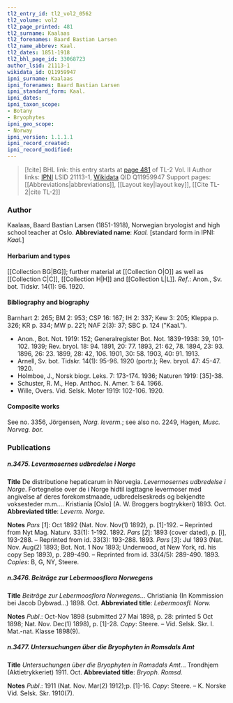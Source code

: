 ```yaml
---
tl2_entry_id: tl2_vol2_0562
tl2_volume: vol2
tl2_page_printed: 481
tl2_surname: Kaalaas
tl2_forenames: Baard Bastian Larsen
tl2_name_abbrev: Kaal.
tl2_dates: 1851-1918
tl2_bhl_page_id: 33068723
author_lsid: 21113-1
wikidata_id: Q11959947
ipni_surname: Kaalaas
ipni_forenames: Baard Bastian Larsen
ipni_standard_form: Kaal.
ipni_dates: 
ipni_taxon_scope: 
- Botany
- Bryophytes
ipni_geo_scope: 
- Norway
ipni_version: 1.1.1.1
ipni_record_created: 
ipni_record_modified:
---
```


> [!cite] BHL link: this entry starts at [page 481](https://www.biodiversitylibrary.org/page/33068723) of TL-2 Vol. II
> Author links: [IPNI](https://www.ipni.org/a/21113-1) LSID 21113-1, [Wikidata](https://www.wikidata.org/wiki/Q11959947) QID Q11959947
> Support pages: [[Abbreviations|abbreviations]], [[Layout key|layout key]], [[Cite TL-2|cite TL-2]]

### Author

Kaalaas, Baard Bastian Larsen (1851-1918), Norwegian bryologist and high school teacher at Oslo. 
**Abbreviated name**: *Kaal.* \[standard form in IPNI: *Kaal.*\]

#### Herbarium and types

[[Collection BG|BG]]; further material at [[Collection O|O]] as well as [[Collection C|C]], [[Collection H|H]] and [[Collection L|L]].
*Ref*.: Anon., Sv. bot. Tidskr. 14(1): 96. 1920.

#### Bibliography and biography

Barnhart 2: 265; BM 2: 953; CSP 16: 167; IH 2: 337; Kew 3: 205; Kleppa p. 326; KR p. 334; MW p. 221; NAF 2(3): 37; SBC p. 124 ("Kaal.").
- Anon., Bot. Not. 1919: 152; Generalregister Bot. Not. 1839-1938: 39, 101-102. 1939; Rev. bryol. 18: 94. 1891, 20: 77. 1893, 21: 62, 78. 1894, 23: 93. 1896, 26: 23. 1899, 28: 42, 106. 1901, 30: 58. 1903, 40: 91. 1913.
- Arnell, Sv. bot. Tidskr. 14(1): 95-96. 1920 (portr.); Rev. bryol. 47: 45-47. 1920.
- Holmboe, J., Norsk biogr. Leks. 7: 173-174. 1936; Naturen 1919: \[35\]-38.
- Schuster, R. M., Hep. Anthoc. N. Amer. 1: 64. 1966.
- Wille, Overs. Vid. Selsk. Moter 1919: 102-106. 1920.

#### Composite works

See no. 3356, Jörgensen, *Norg. leverm.*; see also no. 2249, Hagen, *Musc. Norveg. bor.*

### Publications

##### n.3475. Levermosernes udbredelse i Norge

**Title**
De distributione hepaticarum in Norvegia. *Levermosernes udbredelse i Norge*. Fortegnelse over de i Norge hidtil iagttagne levermoser med angivelse af deres forekomstmaade, udbredelseskreds og bekjendte voksesteder m.m.... Kristiania \[Oslo\] (A. W. Broggers bogtrykkeri) 1893. Oct.
**Abbreviated title**: *Leverm. Norge*.

**Notes**
*Pars* \[*1*\]: Oct 1892 (Nat. Nov. Nov(1) 1892), p. \[1\]-192. – Reprinted from Nyt Mag. Naturv. 33(1): 1-192. 1892.
*Pars* \[*2*\]: 1893 (cover dated), p. \[i\], 193-288. – Reprinted from id. 33(3): 193-288. 1893.
*Pars* \[*3*\]: Jul 1893 (Nat. Nov. Aug(2) 1893; Bot. Not. 1 Nov 1893; Underwood, at New York, rd. his copy Sep 1893), p. 289-490. – Reprinted from id. 33(4/5): 289-490. 1893.
*Copies*: B, G, NY, Steere.

##### n.3476. Beiträge zur Lebermoosflora Norwegens

**Title**
*Beiträge zur Lebermoosflora Norwegens*... Christiania (In Kommission bei Jacob Dybwad...) 1898. Oct.
**Abbreviated title**: *Lebermoosfl. Norw.*

**Notes**
*Publ*.: Oct-Nov 1898 (submitted 27 Mai 1898, p. 28: printed 5 Oct 1898; Nat. Nov. Dec(1) 1898), p. \[1\]-28. *Copy*: Steere. – Vid. Selsk. Skr. I. Mat.-nat. Klasse 1898(9).

##### n.3477. Untersuchungen über die Bryophyten in Romsdals Amt

**Title**
*Untersuchungen über die Bryophyten in Romsdals Amt*... Trondhjem (Aktietrykkeriet) 1911. Oct.
**Abbreviated title**: *Bryoph. Romsd.*

**Notes**
*Publ*.: 1911 (Nat. Nov. Mar(2) 1912);p. \[1\]-16. *Copy*: Steere. – K. Norske Vid. Selsk. Skr. 1910(7).

